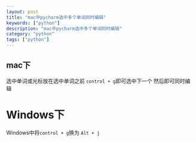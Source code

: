 ```yaml
---
layout: post
title: "mac中pycharm选中多个单词同时编辑"
keywords: ["python"]
description: "mac中pycharm选中多个单词同时编辑"
category: "python"
tags: ["python"]
---
```


## mac下
选中单词或光标放在选中单词之前
`control + g`即可选中下一个
然后即可同时编辑

# Windows下
Windows中将`control + g`换为 `Alt + j`